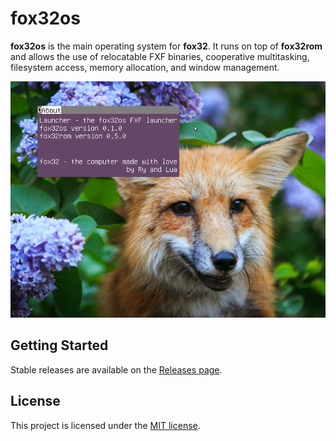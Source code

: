 # fox32os

**fox32os** is the main operating system for **fox32**. It runs on top of **fox32rom** and allows the use of relocatable FXF binaries, cooperative multitasking, filesystem access, memory allocation, and window management.

![Screenshot of fox32os](docs/screenshots/screenshot_launcher_about.png)

## Getting Started

Stable releases are available on the [Releases page](https://github.com/fox32-arch/fox32os/releases).

## License
This project is licensed under the [MIT license](LICENSE).
